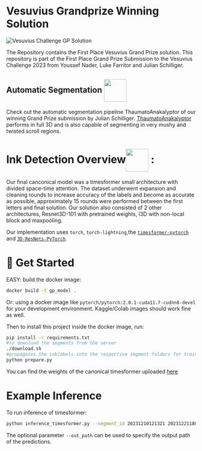 # Vesuvius Grandprize Winning Solution
![Vesuvius Challenge GP Solution](pictures/logo.png)

The Repository contains the First Place Vesuvius Grand Prize solution. 
This repository is part of the First Place Grand Prize Submission to the Vesuvius Challenge 2023 from Youssef Nader, Luke Farritor and Julian Schilliger.

<!-- <img align="center" width="60" height="60" src="pictures/ThaumatoAnakalyptor.png">  -->
## Automatic Segmentation <img align="center" width="60" height="60" src="pictures/ThaumatoAnakalyptor.png"> 
Check out the automatic segmentation pipeline ThaumatoAnakalyptor of our winning Grand Prize submission by Julian Schilliger. 
[ThaumatoAnakalyptor](https://github.com/schillij95/ThaumatoAnakalyptor/tree/main) performs in full 3D and is also capable of segmenting in very mushy and twisted scroll regions.

# Ink Detection Overview<img align="center" width="60" height="60" src="pictures/logo.png"> :
Our final canconical model was a timesformer small architecture with divided space-time attention. 
The dataset underwent expansion and cleaning rounds to increase accuracy of the labels and become as accurate as possible, approximately 15 rounds were performed between the first letters and final solution. 
Our solution also consisted of 2 other architectures, Resnet3D-101 with pretrained weights, I3D with non-local block and maxpooling. 

Our implementation uses `torch`, `torch-lightning`,the [`timesformer-pytorch`](https://github.com/lucidrains/TimeSformer-pytorch) and [`3D-ResNets-PyTorch`](https://github.com/kenshohara/3D-ResNets-PyTorch/blob/master/models/resnet.py). 


# 🚀 Get Started

EASY: build the docker image: 

```bash
docker build -t gp_model .
```

Or: using a docker image like `pytorch/pytorch:2.0.1-cuda11.7-cudnn8-devel` for your development environment. Kaggle/Colab images should work fine as well. 

Then to install this project inside the docker image, run:

```bash
pip install -r requirements.txt
#to download the segments from the server
./download.sh
#propagates the inklabels into the respective segment folders for training
python prepare.py
```
You can find the weights of the canonical timesformer uploaded [here](https://drive.google.com/drive/folders/1rn3GMOvtJRMBHOxVhWFVSY6IVI6xUnYp?usp=sharing)
# Example Inference

To run inference of timesformer:

```bash
python inference_timesformer.py --segment_id 20231210121321 20231221180251 --segment_path $(pwd)/train_scrolls --model_path timesformer_wild15_20230702185753_0_fr_i3depoch=12.ckpt
```

The optional parameter ```--out_path``` can be used to specify the output path of the predictions.
